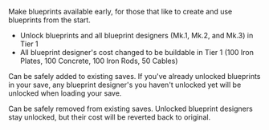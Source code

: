 Make blueprints available early, for those that like to create and use blueprints from the start.

- Unlock blueprints and all blueprint designers (Mk.1, Mk.2, and Mk.3) in Tier 1
- All blueprint designer's cost changed to be buildable in Tier 1 (100 Iron Plates, 100 Concrete, 100 Iron Rods, 50 Cables)

Can be safely added to existing saves. If you've already unlocked blueprints in your save, any blueprint designer's you haven't unlocked yet will be unlocked when loading your save.

Can be safely removed from existing saves. Unlocked blueprint designers stay unlocked, but their cost will be reverted back to original.
